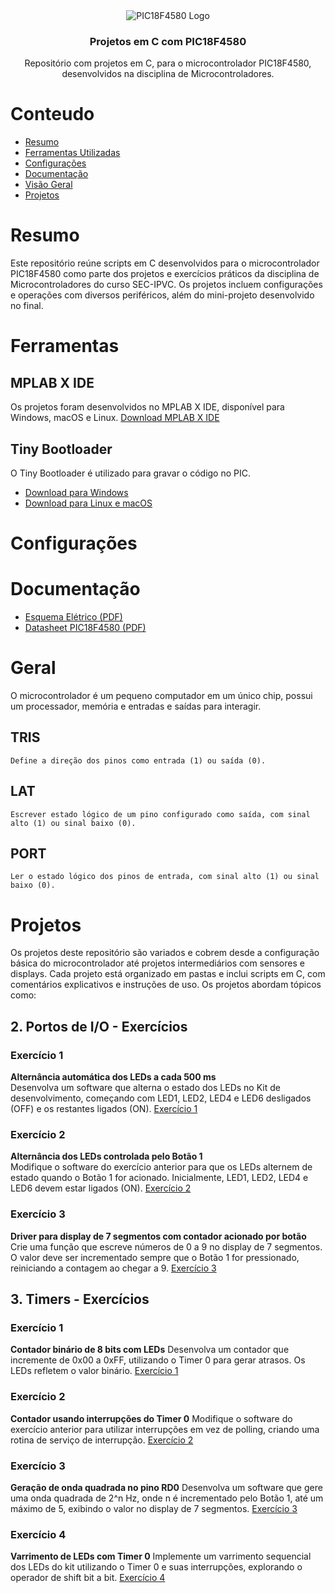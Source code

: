 <div align="center" style="text-align: center">
<img src="https://i.imgur.com/EMgErTa.gif" alt="PIC18F4580 Logo"/>
<h3>Projetos em C com PIC18F4580</h3>
<p>
  Repositório com projetos em C, para o microcontrolador PIC18F4580, desenvolvidos na disciplina de Microcontroladores.
</p>
</div>

# Conteudo

- [Resumo](#Resumo)
- [Ferramentas Utilizadas](#Ferramentas)
- [Configurações](#Configurações)
- [Documentação](#Documentação)
- [Visão Geral](#Geral)
- [Projetos](#Projetos)

# Resumo

Este repositório reúne scripts em C desenvolvidos para o microcontrolador PIC18F4580 como parte dos projetos e exercícios práticos da disciplina de Microcontroladores do curso SEC-IPVC. 
Os projetos incluem configurações e operações com diversos periféricos, além do mini-projeto desenvolvido no final.


# Ferramentas

## MPLAB X IDE
Os projetos foram desenvolvidos no MPLAB X IDE, disponível para Windows, macOS e Linux. 
[Download MPLAB X IDE](https://www.microchip.com/en-us/tools-resources/develop/mplab-x-ide)

## Tiny Bootloader
O Tiny Bootloader é utilizado para gravar o código no PIC.

- [Download para Windows](http://www.etc.ugal.ro/cchiculita/software/picbootloader.htm)
- [Download para Linux e macOS](https://github.com/lcgamboa/tinybldlin)

 
# Configurações

# Documentação
- [Esquema Elétrico (PDF)](https://github.com/dventurb/PIC18F4580/blob/main/ESQUEMA_ELETRICO.pdf)
- [Datasheet PIC18F4580 (PDF)](https://github.com/dventurb/PIC18F4580/blob/main/DATASHEET.pdf)




# Geral

O microcontrolador é um pequeno computador em um único chip, possui um processador, memória e entradas e saídas para interagir. 

  ## TRIS 
    Define a direção dos pinos como entrada (1) ou saída (0).
    
  ## LAT
    Escrever estado lógico de um pino configurado como saída, com sinal alto (1) ou sinal baixo (0).
    
  ## PORT
    Ler o estado lógico dos pinos de entrada, com sinal alto (1) ou sinal baixo (0).


# Projetos

Os projetos deste repositório são variados e cobrem desde a configuração básica do microcontrolador até projetos intermediários com sensores e displays. 
Cada projeto está organizado em pastas e inclui scripts em C, com comentários explicativos e instruções de uso. Os projetos abordam tópicos como:

   ## 2. Portos de I/O - Exercícios
   ### Exercício 1
   **Alternância automática dos LEDs a cada 500 ms**  
     Desenvolva um software que alterna o estado dos LEDs no Kit de desenvolvimento, começando com LED1, LED2, LED4 e LED6 desligados (OFF) e os restantes ligados (ON).
     [Exercício 1](https://github.com/dventurb/PIC18F4580/blob/main/PROJETO_2/exercicio1_leds.c)

 ### Exercício 2
 **Alternância dos LEDs controlada pelo Botão 1**  
   Modifique o software do exercício anterior para que os LEDs alternem de estado quando o Botão 1 for acionado. Inicialmente, LED1, LED2, LED4 e LED6 devem estar ligados (ON).
   [Exercício 2](https://github.com/dventurb/PIC18F4580/blob/main/PROJETO_2/exercicio2_leds_botao.c)

 ### Exercício 3
 **Driver para display de 7 segmentos com contador acionado por botão**  
 Crie uma função que escreve números de 0 a 9 no display de 7 segmentos. O valor deve ser incrementado sempre que o Botão 1 for pressionado, reiniciando a contagem ao chegar a 9.
 [Exercício 3](https://github.com/dventurb/PIC18F4580/blob/main/PROJETO_2/exercicio3_display_contador.c)

  ## 3. Timers - Exercícios
   ### Exercício 1
   **Contador binário de 8 bits com LEDs**
   Desenvolva um contador que incremente de 0x00 a 0xFF, utilizando o Timer 0 para gerar atrasos. Os LEDs refletem o valor binário.
   [Exercício 1](https://github.com/dventurb/PIC18F4580/blob/main/PROJETO_3/TP3_Exer1.c)

   ### Exercício 2
   **Contador usando interrupções do Timer 0**
   Modifique o software do exercício anterior para utilizar interrupções em vez de polling, criando uma rotina de serviço de interrupção.
   [Exercício 2](https://github.com/dventurb/PIC18F4580/blob/main/PROJETO_3/TP3_Exer2.c)

   ### Exercício 3
   **Geração de onda quadrada no pino RD0**
   Desenvolva um software que gere uma onda quadrada de 2^n Hz, onde n é incrementado pelo Botão 1, até um máximo de 5, exibindo o valor no display de 7 segmentos.
   [Exercício 3](https://github.com/dventurb/PIC18F4580/blob/main/PROJETO_3/TP3_Exer3.c)

   ### Exercício 4
   **Varrimento de LEDs com Timer 0**
   Implemente um varrimento sequencial dos LEDs do kit utilizando o Timer 0 e suas interrupções, explorando o operador de shift bit a bit.
   [Exercício 4](https://github.com/dventurb/PIC18F4580/blob/main/PROJETO_3/TP3_Exer4.c)
